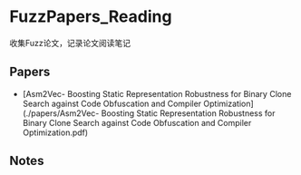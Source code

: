 # FuzzPapers_Reading


收集Fuzz论文，记录论文阅读笔记

## Papers

+ [Asm2Vec- Boosting Static Representation Robustness for Binary Clone Search against Code Obfuscation and Compiler Optimization](./papers/Asm2Vec- Boosting Static Representation Robustness for Binary Clone Search against Code Obfuscation and Compiler Optimization.pdf)

## Notes

